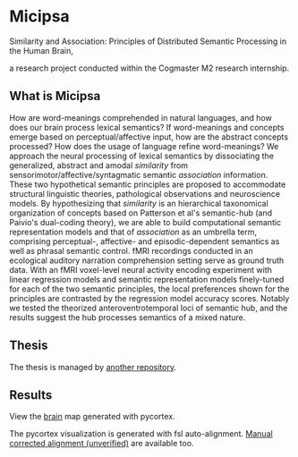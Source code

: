 # Micipsa

Similarity and Association: 
Principles of Distributed Semantic Processing in the Human Brain, 

a research project conducted within the Cogmaster M2 research internship.


## What is Micipsa

How are word-meanings comprehended in natural languages, and how does our brain process lexical semantics? If word-meanings and concepts emerge based on perceptual/affective input, how are the abstract concepts processed? How does the usage of language refine word-meanings? We approach the neural processing of lexical semantics by dissociating the generalized, abstract and amodal *similarity* from sensorimotor/affective/syntagmatic semantic *association* information. These two hypothetical semantic principles are proposed to accommodate structural linguistic theories, pathological observations and neuroscience models. By hypothesizing that *similarity* is an hierarchical taxonomical organization of concepts based on Patterson et al's semantic-hub (and Paivio's dual-coding theory), we are able to build computational semantic representation models and that of *association* as an umbrella term, comprising perceptual-, affective- and episodic-dependent semantics as well as phrasal semantic control. fMRI recordings conducted in an ecological auditory narration comprehension setting serve as ground truth data. With an fMRI voxel-level neural activity encoding experiment with linear regression models and semantic representation models finely-tuned for each of the two semantic principles, the local preferences shown for the principles are contrasted by the regression model accuracy scores. Notably we tested the theorized anteroventrotemporal loci of semantic hub, and the results suggest the hub processes semantics of a mixed nature.

## Thesis

The thesis is managed by [another repository](https://github.com/nicolasying/Micipsa-Thesis).

## Results

View the [brain](/pycortex.html) map generated with pycortex.

The pycortex visualization is generated with fsl auto-alignment. [Manual corrected alignment (unverified)](/pycortexdilated.html) are available too.